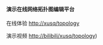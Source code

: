 #### 演示在线网络拓扑图编辑平台
在线体验 [http://xusq/topology](http://1.94.14.173/)

演示视频 [http://bilibili/xusq/topology](https://www.bilibili.com/video/BV1Dm4y1G7Md/?spm_id_from=333.999.0.0))
